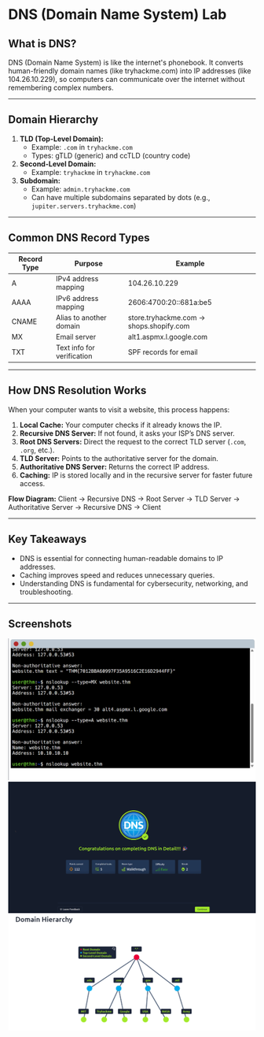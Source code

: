 # DNS (Domain Name System) Lab

## What is DNS?
DNS (Domain Name System) is like the internet's phonebook. It converts human-friendly domain names (like tryhackme.com) into IP addresses (like 104.26.10.229), so computers can communicate over the internet without remembering complex numbers.

---

## Domain Hierarchy
1. **TLD (Top-Level Domain):**
   - Example: `.com` in `tryhackme.com`
   - Types: gTLD (generic) and ccTLD (country code)
2. **Second-Level Domain:**
   - Example: `tryhackme` in `tryhackme.com`
3. **Subdomain:**
   - Example: `admin.tryhackme.com`  
   - Can have multiple subdomains separated by dots (e.g., `jupiter.servers.tryhackme.com`)

---

## Common DNS Record Types
| Record Type | Purpose | Example |
|-------------|---------|---------|
| A           | IPv4 address mapping | 104.26.10.229 |
| AAAA        | IPv6 address mapping | 2606:4700:20::681a:be5 |
| CNAME       | Alias to another domain | store.tryhackme.com → shops.shopify.com |
| MX          | Email server | alt1.aspmx.l.google.com |
| TXT         | Text info for verification | SPF records for email |

---

## How DNS Resolution Works
When your computer wants to visit a website, this process happens:

1. **Local Cache:** Your computer checks if it already knows the IP.  
2. **Recursive DNS Server:** If not found, it asks your ISP’s DNS server.  
3. **Root DNS Servers:** Direct the request to the correct TLD server (`.com`, `.org`, etc.).  
4. **TLD Server:** Points to the authoritative server for the domain.  
5. **Authoritative DNS Server:** Returns the correct IP address.  
6. **Caching:** IP is stored locally and in the recursive server for faster future access.

**Flow Diagram:**
Client → Recursive DNS → Root Server → TLD Server → Authoritative Server → Recursive DNS → Client



---

## Key Takeaways
- DNS is essential for connecting human-readable domains to IP addresses.  
- Caching improves speed and reduces unnecessary queries.  
- Understanding DNS is fundamental for cybersecurity, networking, and troubleshooting.

---

## Screenshots
![Terminal Output](output.png)
![Output](complete.png)
![Terminal Output](heirarchy.png)
